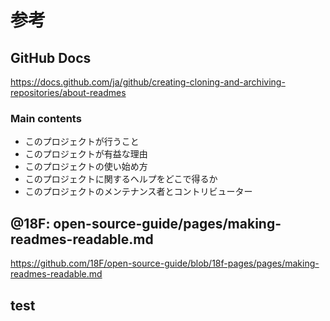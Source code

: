 # 参考
## GitHub Docs
https://docs.github.com/ja/github/creating-cloning-and-archiving-repositories/about-readmes
### Main contents
- このプロジェクトが行うこと
- このプロジェクトが有益な理由
- このプロジェクトの使い始め方
- このプロジェクトに関するヘルプをどこで得るか
- このプロジェクトのメンテナンス者とコントリビューター
## @18F: open-source-guide/pages/making-readmes-readable.md
https://github.com/18F/open-source-guide/blob/18f-pages/pages/making-readmes-readable.md
## test
